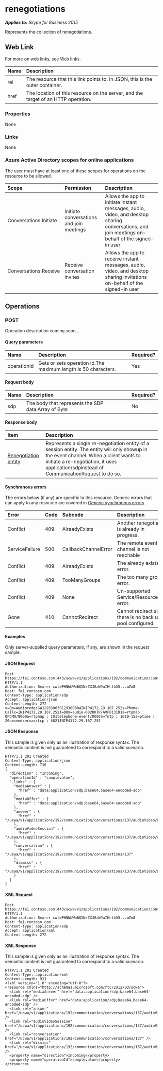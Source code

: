 # renegotiations

 _**Applies to:** Skype for Business 2015_


Represents the collection of renegotiations.
            

## Web Link
<a name = "sectionSection0"> </a>

For more on web links, see [Web links](WebLinks.md).


|**Name**|**Description**|
|:-----|:-----|
|rel|The resource that this link points to. In JSON, this is the outer container.|
|href|The location of this resource on the server, and the target of an HTTP operation.|

### Properties



None

### Links



None

### Azure Active Directory scopes for online applications



The user must have at least one of these scopes for operations on the resource to be allowed.

|**Scope**|**Permission**|**Description**|
|:-----|:-----|:-----|
|Conversations.Initiate|Initiate conversations and join meetings|Allows the app to initiate instant messages, audio, video, and desktop sharing conversations; and join meetings on-behalf of the signed-in user|
|Conversations.Receive|Receive conversation invites|Allows the app to receive instant messages, audio, video, and desktop sharing invitations on-behalf of the signed-in user|

## Operations



<a name="sectionSection2"></a>

### POST




Operation description coming soon...

#### Query parameters




|**Name**|**Description**|**Required?**|
|:-----|:-----|:-----|
|operationId|Gets or sets operation id.The maximum length is 50 characters.|Yes|


#### Request body




|**Name**|**Description**|**Required?**|
|:-----|:-----|:-----|
|sdp|The body that represents the SDP data.Array of Byte|No|

#### Response body



|**Item**|**Description**|
|:-----|:-----|
|[Renegotiation entity](audioVideoRenegotiation_ref.md)|Represents a single re-negotiation entity of a session entity. The entity will only showup in the event channel. When a client wants to initiate a re-negotiation, it uses application/sdpinstead of CommunicationRequest to do so.|

#### Synchronous errors



The errors below (if any) are specific to this resource. Generic errors that can apply to any resource are covered in [Generic synchronous errors](GenericSynchronousErrors.md).

|**Error**|**Code**|**Subcode**|**Description**|
|:-----|:-----|:-----|:-----|
|Conflict|409|AlreadyExists|Another renegotiation is already in progress.|
|ServiceFailure|500|CallbackChannelError|The remote event channel is not reachable|
|Conflict|409|AlreadyExists|The already exists error.|
|Conflict|409|TooManyGroups|The too many groups error.|
|Conflict|409|None|Un-supported Service/Resource/API error.|
|Gone|410|CannotRedirect|Cannot redirect since there is no back up pool configured.|

#### Examples



Only server-supplied query parameters, if any, are shown in the request sample.

#### JSON Request




```
Post https://fe1.contoso.com:443/ucwa/v1/applications/192/communication/conversations/137/audioVideo/audioVideoSession/renegotiations HTTP/1.1
Authorization: Bearer cwt=PHNhbWw6QXNzZXJ0aW9uIHhtbG5...uZm8
Host: fe1.contoso.com
Content-Type: application/sdp
Accept: application/json
Content-Length: 272
v=0o=AudiocodesGW129380630129380304INIP4172.29.107.252s=Phone-Callc=INIP4172.29.107.252t=00m=audio-6020RTP/AVP013101a=rtpmap : 0PCMU/8000a=rtpmap : 101telephone-event/8000a=fmtp : 1010-15a=ptime : 20a=sendrecva=rtcp : 6021INIP4172.29.107.252
```


#### JSON Response



This sample is given only as an illustration of response syntax. The semantic content is not guaranteed to correspond to a valid scenario.
```
HTTP/1.1 201 Created
Content-Type: application/json
Content-Length: 716
{
  "direction" : "Incoming",
  "operationId" : "samplevalue",
  "_links" : {
    "mediaAnswer" : {
      "href" : "data:application/sdp;base64,base64-encoded-sdp"
    },
    "mediaOffer" : {
      "href" : "data:application/sdp;base64,base64-encoded-sdp"
    },
    "answer" : {
      "href" : "/ucwa/v1/applications/192/communication/conversations/137/audioVideo/audioVideoSession/renegotiations/audioVideoRenegotiation/answer"
    },
    "audioVideoSession" : {
      "href" : "/ucwa/v1/applications/192/communication/conversations/137/audioVideo/audioVideoSession"
    },
    "conversation" : {
      "href" : "/ucwa/v1/applications/192/communication/conversations/137"
    },
    "dismiss" : {
      "href" : "/ucwa/v1/applications/192/communication/conversations/137/audioVideo/audioVideoSession/renegotiations/audioVideoRenegotiation/dismiss"
    }
  }
}
```


#### XML Request




```
Post https://fe1.contoso.com:443/ucwa/v1/applications/192/communication/conversations/137/audioVideo/audioVideoSession/renegotiations HTTP/1.1
Authorization: Bearer cwt=PHNhbWw6QXNzZXJ0aW9uIHhtbG5...uZm8
Host: fe1.contoso.com
Content-Type: application/sdp
Accept: application/xml
Content-Length: 272

```


#### XML Response



This sample is given only as an illustration of response syntax. The semantic content is not guaranteed to correspond to a valid scenario.
```
HTTP/1.1 201 Created
Content-Type: application/xml
Content-Length: 911
<?xml version="1.0" encoding="utf-8"?>
<resource xmlns="http://schemas.microsoft.com/rtc/2012/03/ucwa">
  <link rel="mediaAnswer" href="data:application/sdp;base64,base64-encoded-sdp" />
  <link rel="mediaOffer" href="data:application/sdp;base64,base64-encoded-sdp" />
  <link rel="answer" href="/ucwa/v1/applications/192/communication/conversations/137/audioVideo/audioVideoSession/renegotiations/audioVideoRenegotiation/answer" />
  <link rel="audioVideoSession" href="/ucwa/v1/applications/192/communication/conversations/137/audioVideo/audioVideoSession" />
  <link rel="conversation" href="/ucwa/v1/applications/192/communication/conversations/137" />
  <link rel="dismiss" href="/ucwa/v1/applications/192/communication/conversations/137/audioVideo/audioVideoSession/renegotiations/audioVideoRenegotiation/dismiss" />
  <property name="direction">Incoming</property>
  <property name="operationId">samplevalue</property>
</resource>
```


